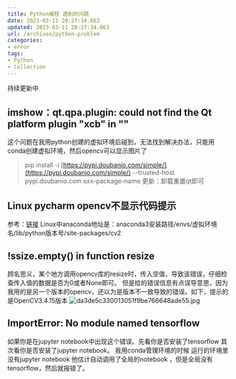 ```yaml
---
title: Python编程 遇到的问题
date: 2023-03-11 20:27:34.663
updated: 2023-03-11 20:27:34.663
url: /archives/python-problem
categories: 
- error
tags: 
- Python
- Collection
---
```


持续更新中
## imshow：qt.qpa.plugin: could not find the Qt platform plugin "xcb" in ""
这个问题在我用python创建的虚拟环境后碰到，无法找到解决办法，只能用conda创建虚拟环境，然后opencv可以显示图片了
> pip  install  -i  [https://pypi.doubanio.com/simple/](https://pypi.doubanio.com/simple/)  --trusted-host pypi.doubanio.com xxx-package-name
> 更新：卸载重置qt即可

## Linux pycharm opencv不显示代码提示
参考：[链接](https://blog.csdn.net/fangzhihuaa/article/details/113903689)
Linux中anaconda地址是：anaconda3安装路径/envs/虚拟环境名/lib/python版本号/site-packages/cv2
## !ssize.empty() in function resize
顾名思义，某个地方调用opencv库的resize时，传入空值，导致该错误，仔细检查传入值的数据是否为0或者None即可。
但是给的错误信息有点误导意思，因为我用的是另一个版本的opencv，还以为是版本不一致导致的错误。如下，提示的是OpenCV3.4.15版本
![da3de5c330013051f9be766648ade55.jpg](https://pic.keepjolly.com/halo/blog/2023/03/20230311202709.jpg?imageMogr2/format/webp%7C?watermark/3/type/3/text/a2VlcGpvbGx5)
## ImportError: No module named tensorflow
如果你是在jupyter notebook中出现这个错误。先看你是否安装了tensorflow 其次看你是否安装了jupyter notebook。
我用conda管理环境的时候 运行的环境里没有jupyter notebook 他估计自动调用了全局的notebook ，但是全局没有tensorflow，然后就报错了。
